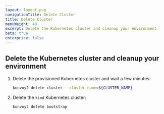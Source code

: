 ```yaml
---
layout: layout.pug
navigationTitle: Delete Cluster
title: Delete Cluster
menuWeight: 40
excerpt: Delete the Kubernetes cluster and cleanup your environment
beta: true
enterprise: false
---
```


## Delete the Kubernetes cluster and cleanup your environment

1.  Delete the provisioned Kubernetes cluster and wait a few minutes:

    ```sh
    konvoy2 delete cluster --cluster-name=${CLUSTER_NAME}
    ```

1.  Delete the `kind` Kubernetes cluster:

    ```sh
    konvoy2 delete bootstrap
    ```
